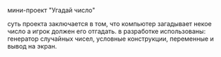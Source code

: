 мини-проект "Угадай число"

суть проекта заключается в том, что компьютер загадывает некое число
а игрок должен его отгадать.
в разработке использованы: генератор случайных чисел, условные конструкции,
переменные и вывод на экран.